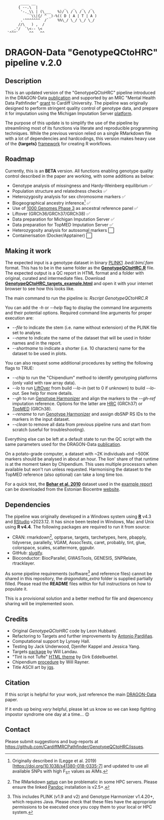            ____ __
          { --.\  |            _   _   _   _  
           '-._\\ | (\___   %)/ \ / \ / \ / \
               `\\|{/ ^ _)-%(( D | A | T | A )
           .'^^^^^^^  /`    %%\_/ \_/ \_/ \_/ 
          //\   ) ,  /       
       _.'/  `\<-- \<
     `^^^`     ^^   ^^

# DRAGON-Data "GenotypeQCtoHRC" pipeline v.2.0

## Description
This is an updated version of the "GenotypeQCtoHRC" pipeline introduced in the DRAGON-Data [publication](https://doi.org/10.1192%2Fbjo.2022.636) and supported by an MRC "Mental Health Data Pathfinder" [grant](https://gtr.ukri.org/projects?ref=MC_PC_17212) to Cardiff University. The pipeline was originally designed to perform stringent quality control of genotype data, and prepare it for imputation using the Michigan Imputation Server [platform](https://imputationserver.sph.umich.edu/).
 
The purpose of this update is to simplify the use of the pipeline by streamlining most of its functions via literate and reproducible programming techniques. While the previous version relied on a single RMarkdown file with a lot of dependencies and hardcodings, this version makes heavy use of the **{targets}** [framework](https://books.ropensci.org/targets/) for creating R workflows.

## Roadmap

Currently, this is an **BETA** version. All functions enabling genotype quality control described in the paper are working, with some additions as below:

- Genotype analysis of missingness and Hardy-Weinberg equilibrium :white_check_mark:
- Population structure and relatedness checks :white_check_mark:
- Heterozygosity analysis for sex chromosome markers :white_check_mark:
- Biogeographical ancestry inference[^1] :white_check_mark:
- Use of [1000 Genomes Phase 3](https://doi.org/10.1038/nature15393) as ancestral reference panel :white_check_mark:
- Liftover (GRCh36/GRCh37/GRCh38) :white_check_mark:
- Data preparation for Michigan Imputation Server :white_check_mark:
- Data preparation for TopMED Imputation Server :white_check_mark:
- Heterozygosity analysis for autosomal markers :white_large_square:
- Containerisation (Docker/Apptainer) :white_large_square:

## Making it work

The expected input is a genotype dataset in binary [PLINK1](https://www.cog-genomics.org/plink/1.9/data#make_bed) *.bed/.bim/.fam* format. This has to be in the same folder as the **[GenotypeQCtoHRC.R](GenotypeQCtoHRC.R)** file.
The expected output is a QC report in HTML format and a folder with original, curated and intermediate files. Download **[GenotypeQCtoHRC_targets_example.html](GenotypeQCtoHRC_targets_example.html)** and open it with your internet browser to see how this looks like.

The main command to run the pipeline is: *Rscript GenotypeQCtoHRC.R*

You can add the *-h* or *--help* flag to display the command line arguments and their potential options.
Required command line arguments for proper execution are:
- *--file* to indicate the stem (i.e. name without extension) of the PLINK file set to analyse.
- *--name* to indicate the name of the dataset that will be used in folder names and in the report.
- *--shortname* to indicate a shorter (i.e. 10 characters) name for the dataset to be used in plots.

You can also request some additional procedures by setting the following flags to TRUE:
- *--chip* to run the "Chipendium" method to identify genotyping platforms (only valid with raw array data).
- *--lo* to run [LiftOver](https://bioconductor.org/packages/release/workflows/html/liftOver.html) from build *--lo-in* (set to 0 if unknown) to build *--lo-out*. See help for more details.
- *--gh* to run [Genotype Harmonizer](https://github.com/molgenis/systemsgenetics/wiki/Genotype-Harmonizer) and align the markers to the *--gh-ref* imputation reference. Options for the latter are [HRC](https://imputationserver.sph.umich.edu) (GRCh37) or [TopMED](https://imputation.biodatacatalyst.nhlbi.nih.gov/) (GRCh38).
- *--rename* to run [Genotype Harmonizer](https://github.com/molgenis/systemsgenetics/wiki/Genotype-Harmonizer) and assign dbSNP RS IDs to the markers in the input dataset.
- *--clean* to remove all data from previous pipeline runs and start from scratch (useful for troubleshooting).

Everything else can be left at a default state to run the QC script with the same parameters used for the DRAGON-Data [publication](https://doi.org/10.1192%2Fbjo.2022.636). 

On a potato-grade computer, a dataset with ~2K individuals and ~500K markers should be analysed in about an hour. The lion' share of that runtime is at the moment taken by Chipendium. This uses multiple processors when available but won't run unless requested. Harmonising the dataset to the TopMED reference (also optional) can take a long time too.

For a quick test, the **[Behar et al. 2010](https://doi.org/10.1038/nature09103)** dataset used in the [example report](GenotypeQCtoHRC_targets_example.html) can be downloaded from the Estonian Biocentre [website](https://evolbio.ut.ee/jew/).

## Dependencies

The pipeline was originally developed in a Windows system using **[R](https://cran.r-project.org/)** v4.3 and [RStudio](https://posit.co/products/open-source/rstudio/) v2023.12. It has since been tested in Windows, Mac and Unix using **R v4.4**. The following packages are required to run it from source:
- CRAN: rmarkdown[^2], optparse, targets, tarchetypes, here, pbapply, tidyverse, parallelly, VGAM, AssocTests, caret, probably, tint, glue, colorspace, scales, scattermore, ggpubr.
- GitHub: [slugify](https://github.com/cannin/slugify/).
- Bioconductor: BiocParallel, GWASTools, GENESIS, SNPRelate, rtracklayer.

As some pipeline requirements (software[^3] and reference files) cannot be shared in this repository, the *dragondata_extra* folder is supplied partially filled. Please read the **README** files within for full instructions on how to populate it.

This is a provisional solution and a better method for file and depencency sharing will be implemented soon.

## Credits

- Original *GenotypeQCtoHRC* code by Leon Hubbard.
- Refactoring to Targets and further improvements by [Antonio Pardiñas](https://github.com/Pintaius).
- Computational support by Lynsey Hall.
- Testing by Jack Underwood, Djenifer Kappel and Jessica Yang.
- Targets [package](https://docs.ropensci.org/targets/) by Will Landau.
- "Tint is not Tufte" [HTML theme](https://github.com/eddelbuettel/tint) by Dirk Eddelbuettel.
- Chipendium [procedure](https://www.chg.ox.ac.uk/~wrayner/strand/) by Will Rayner.
- Title ASCII art by [jgs](https://ascii.co.uk/art/littledragon). 

## Citation

If this script is helpful for your work, just reference the main [DRAGON-Data](https://doi.org/10.1192/bjo.2022.636) paper. 

If it ends up being *very* helpful, please let us know so we can keep fighting impostor syndrome one day at a time... :relieved:

## Contact

Please submit suggestions and bug-reports at <https://github.com/CardiffMRCPathfinder/GenotypeQCtoHRC/issues>.

[^1]: Originally described in (Legge et al. 2019)[https://doi.org/10.1038/s41380-018-0335-7] and updated to use all available SNPs with high F<sub>ST</sub> values as AIMs.
[^2]: The RMarkdown [setup](https://bookdown.org/yihui/rmarkdown/installation.html) can be problematic in some HPC servers. Please ensure the linked [Pandoc](https://pandoc.org/) installation is v2.5+.
[^3]: This includes PLINK (v1.9 and v2) and Genotype Harmonizer v1.4.20+, which requires Java. Please check that these files have the appropriate permissions to be executed once you copy them to your local or HPC system.
